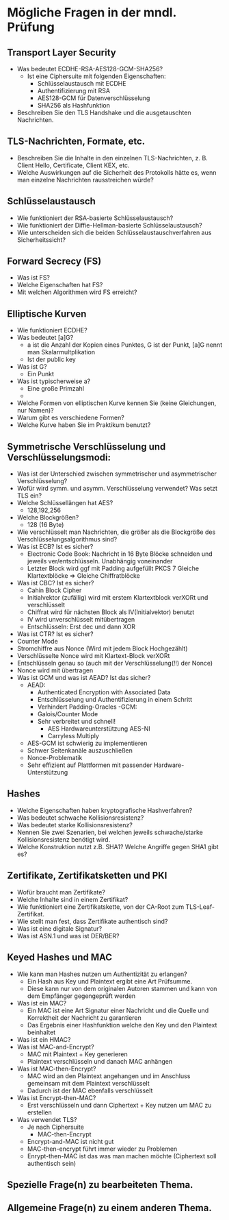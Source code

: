 # Mögliche Fragen in der mndl. Prüfung
## Transport Layer Security
- Was bedeutet ECDHE-RSA-AES128-GCM-SHA256?
  - Ist eine Ciphersuite mit folgenden Eigenschaften:
    - Schlüsselaustausch mit ECDHE
    - Authentifizierung mit RSA
    - AES128-GCM für Datenverschlüsselung 
    - SHA256 als Hashfunktion
- Beschreiben Sie den TLS Handshake und die ausgetauschten Nachrichten.

## TLS-Nachrichten, Formate, etc.
- Beschreiben Sie die Inhalte in den einzelnen TLS-Nachrichten, z. B. Client Hello, Certificate, Client KEX, etc.
- Welche Auswirkungen auf die Sicherheit des Protokolls hätte es, wenn man einzelne Nachrichten rausstreichen würde?

## Schlüsselaustausch
- Wie funktioniert der RSA-basierte Schlüsselaustausch?
- Wie funktioniert der Diffie-Hellman-basierte Schlüsselaustausch?
- Wie unterscheiden sich die beiden Schlüsselaustauschverfahren aus Sicherheitssicht?

## Forward Secrecy (FS)
- Was ist FS?
- Welche Eigenschaften hat FS?
- Mit welchen Algorithmen wird FS erreicht?

## Elliptische Kurven
- Wie funktioniert ECDHE?
- Was bedeutet [a]G? 
  - a ist die Anzahl der Kopien eines Punktes, G ist der Punkt, [a]G nennt man Skalarmultplikation
  - Ist der public key
- Was ist G?
  - Ein Punkt
- Was ist typischerweise a?
  - Eine große Primzahl
  - 
- Welche Formen von elliptischen Kurve kennen Sie (keine Gleichungen, nur Namen)?
- Warum gibt es verschiedene Formen?
- Welche Kurve haben Sie im Praktikum benutzt?

## Symmetrische Verschlüsselung und Verschlüsselungsmodi:
- Was ist der Unterschied zwischen symmetrischer und asymmetrischer Verschlüsselung? 
- Wofür wird symm. und asymm. Verschlüsselung verwendet? Was setzt TLS ein?
- Welche Schlüssellängen hat AES?
  - 128,192,256
- Welche Blockgrößen?
  - 128 (16 Byte)
- Wie verschlüsselt man Nachrichten, die größer als die Blockgröße des Verschlüsselungsalgorithmus sind?
- Was ist ECB? Ist es sicher?
  - Electronic Code Book: Nachricht in 16 Byte Blöcke schneiden und jeweils ver/entschlüsseln. Unabhängig voneinander
  - Letzter Block wird ggf mit Padding aufgefüllt PKCS 7
  Gleiche Klartextblöcke => Gleiche Chiffratblöcke 
- Was ist CBC? Ist es sicher?
  - Cahin Block Cipher
  - Initialvektor (zufällig) wird mit erstem Klartextblock verXORt und verschlüsselt
  - Chiffrat wird für nächsten Block als IV(Initialvektor) benutzt
  - IV wird unverschlüsselt mitübertragen
  - Entschlüsseln: Erst dec und dann XOR
- Was ist CTR? Ist es sicher?
 - Counter Mode
 - Stromchiffre aus Nonce (Wird mit jedem Block Hochgezählt)
 - Verschlüsselte Nonce wird mit Klartext-Block verXORt
 - Entschlüsseln genau so (auch mit der Verschlüsselung(!!) der Nonce)
 - Nonce wird mit übertragen
- Was ist GCM und was ist AEAD? Ist das sicher?
  - AEAD:
    - Authenticated Encryption with Associated Data
    - Entschlüsselung und Authentifizierung in einem Schritt
    - Verhindert Padding-Oracles
  -GCM:
    - Galois/Counter Mode
    - Sehr verbreitet und schnell!
      - AES Hardwareunterstützung AES-NI
      - Carryless Multiply
  - AES-GCM ist schwierig zu implementieren
  - Schwer Seitenkanäle auszuschließen
  - Nonce-Problematik
  - Sehr effizient auf Plattformen mit passender Hardware-Unterstützung
    

## Hashes
- Welche Eigenschaften haben kryptografische Hashverfahren? 
- Was bedeutet schwache Kollisionsresistenz?
- Was bedeutet starke Kollisionsresistenz?
- Nennen Sie zwei Szenarien, bei welchen jeweils schwache/starke Kollisionsresistenz benötigt wird. 
- Welche Konstruktion nutzt z.B. SHA1? Welche Angriffe gegen SHA1 gibt es?

## Zertifikate, Zertifikatsketten und PKI
- Wofür braucht man Zertifikate?
- Welche Inhalte sind in einem Zertifikat?
- Wie funktioniert eine Zertifikatskette, von der CA-Root zum TLS-Leaf-Zertifikat.
- Wie stellt man fest, dass Zertifikate authentisch sind?
- Was ist eine digitale Signatur?
- Was ist ASN.1 und was ist DER/BER?

## Keyed Hashes und MAC
- Wie kann man Hashes nutzen um Authentizität zu erlangen? 
  - Ein Hash aus Key und Plaintext ergibt eine Art Prüfsumme.
  - Diese kann nur von dem originalen Autoren stammen und kann von dem Empfänger gegengeprüft werden
- Was ist ein MAC?
  - Ein MAC ist eine Art Signatur einer Nachricht und die Quelle und Korrektheit der Nachricht zu garantieren
  - Das Ergebnis einer Hashfunktion welche den Key und den Plaintext beinhaltet
- Was ist ein HMAC?
- Was ist MAC-and-Encrypt?
  - MAC mit Plaintext + Key generieren
  - Plaintext verschlüsseln und danach MAC anhängen
- Was ist MAC-then-Encrypt?
  - MAC wird an den Plaintext angehangen und im Anschluss gemeinsam mit dem Plaintext verschlüsselt
  - Dadurch ist der MAC ebenfalls verschlüsselt
- Was ist Encrypt-then-MAC?
  - Erst verschlüsseln und dann Ciphertext + Key nutzen um MAC zu erstellen
- Was verwendet TLS?
  - Je nach Ciphersuite
    - MAC-then-Encrypt
  - Encrypt-and-MAC ist nicht gut
  - MAC-then-encrypt führt immer wieder zu Problemen
  - Enrypt-then-MAC ist das was man machen möchte (Ciphertext soll authentisch sein)

## Spezielle Frage(n) zu bearbeiteten Thema.

## Allgemeine Frage(n) zu einem anderen Thema.
